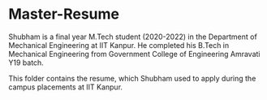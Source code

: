 # Master-Resume

Shubham is a final year M.Tech student (2020-2022) in the Department of Mechanical Engineering at IIT Kanpur. He completed his B.Tech in Mechanical Engineering from Government College of Engineering Amravati Y19 batch.

This folder contains the resume, which Shubham used to apply during the campus placements at IIT Kanpur.

